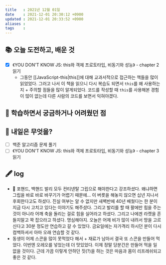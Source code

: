 ```yaml
---
title   : 2021년 12월 01일 
date    : 2021-12-01 20:30:12 +0900
updated : 2021-12-01 20:33:52 +0900
aliases : 
tags    : 
---
```

## 📚 오늘 도전하고, 배운 것
- [x] 《YOU DON'T KNOW JS: this와 객체 프로토타입, 비동기와 성능》 - chapter 2 읽기
	- 그동안 [[JavaScript-this|this]]에 대해 교과서적으로 접근하는 책들을 많이 읽었었다. 그러고 나서 이 책을 읽으니 다시 복습도 되면서 `this`를 왜 사용하는지 + 주의할 점들을 많이 알게되었다. 코드를 작성할 때 `this`를 사용해본 경험이 많이 없는데 다른 사람의 코드를 보면서 익혀야겠다. 

## 🤔 학습하면서 궁금하거나 어려웠던 점 

## 🌅 내일은 무엇을?
- [ ] 백준 알고리즘 문제 풀기
- [ ] 《YOU DON'T KNOW JS: this와 객체 프로토타입, 비동기와 성능》 - chapter 3 읽기

## 🖋 log
- 🎾 포핸드, 백핸드 발리 모두 컨티넨탈 그립으로 해야한다고 강조하셨다. 왜냐하면 그립을 바로 바로 바꾸기가 어렵기 때문에... 이 버릇을 해놓지 않으면 십년 지나서 후회한다고도 하셨다. 진실 여부는 알 수 없지만 새벽반에 40년 배웠다는 한 분이 지금 다시 고치고 있다는 이야기도 해주셨다. 그리고 발리를 할 때 팔에만 힘을 주는 것이 아니라 어깨 축을 돌리는 걸로 힘을 실어라고 하셨다. 그리고 나에겐 라켓을 흔들지말고 꽉 잡으라고 하셨다. 명심해야지. 오늘은 어제 비가 많이 내려서 땅을 고르신다고 30분 정도만 연습하고 갈 수 있었다. 금요일에는 자가격리 하시던 분이 다시 컴백하셔서 아마 오래 연습할 것 같다. 
- 동생이 어제 스콘을 많이 못먹었다 해서 + 재료가 남아서 결국 또 스콘을 만들어 먹었다. 이번엔 오레오를 넣었는데 더 맛있었다. 이제 정말 당분간은 만들어 먹을 일 없을 것이다. 근데 가끔 이렇게 안하던 짓(?)을 하는 것은 마음과 몸이 리프레쉬되고 좋은 것 같다. 
